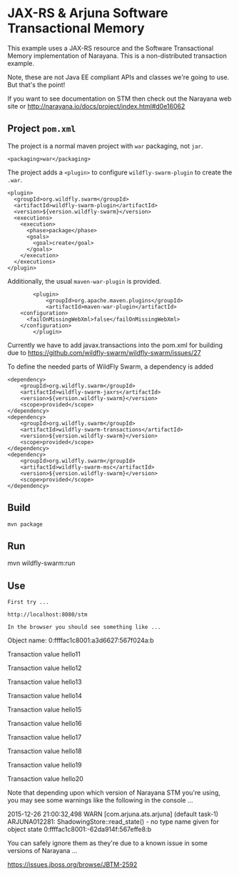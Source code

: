 # JAX-RS & Arjuna Software Transactional Memory

This example uses a JAX-RS resource and the Software Transactional Memory implementation of Narayana. This is a non-distributed transaction example.

Note, these are not Java EE compliant APIs and classes we're going to use. But that's the point!

If you want to see documentation on STM then check out the Narayana web site or http://narayana.io/docs/project/index.html#d0e16062

## Project `pom.xml`

The project is a normal maven project with `war` packaging, not `jar`.

    <packaging>war</packaging>

The project adds a `<plugin>` to configure `wildfly-swarm-plugin` to
create the `.war`.

    <plugin>
      <groupId>org.wildfly.swarm</groupId>
      <artifactId>wildfly-swarm-plugin</artifactId>
      <version>${version.wildfly-swarm}</version>
      <executions>
        <execution>
          <phase>package</phase>
          <goals>
            <goal>create</goal>
          </goals>
        </execution>
      </executions>
    </plugin>

Additionally, the usual `maven-war-plugin` is provided.

            <plugin>
                <groupId>org.apache.maven.plugins</groupId>
                <artifactId>maven-war-plugin</artifactId>
		<configuration>
		  <failOnMissingWebXml>false</failOnMissingWebXml>
		</configuration>
            </plugin>

Currently we have to add javax.transactions into the pom.xml for building due to
https://github.com/wildfly-swarm/wildfly-swarm/issues/27

To define the needed parts of WildFly Swarm, a dependency is added

    <dependency>
        <groupId>org.wildfly.swarm</groupId>
        <artifactId>wildfly-swarm-jaxrs</artifactId>
        <version>${version.wildfly-swarm}</version>
        <scope>provided</scope>
    </dependency>
    <dependency>
        <groupId>org.wildfly.swarm</groupId>
        <artifactId>wildfly-swarm-transactions</artifactId>
        <version>${version.wildfly-swarm}</version>
        <scope>provided</scope>
    </dependency>
    <dependency>
        <groupId>org.wildfly.swarm</groupId>
        <artifactId>wildfly-swarm-msc</artifactId>
        <version>${version.wildfly-swarm}</version>
        <scope>provided</scope>
    </dependency>

## Build

    mvn package

## Run

   mvn wildfly-swarm:run

## Use

    First try ...

    http://localhost:8080/stm

    In the browser you should see something like ...

Object name: 0:ffffac1c8001:a3d6627:567f024a:b

Transaction value hello11

Transaction value hello12

Transaction value hello13

Transaction value hello14

Transaction value hello15

Transaction value hello16

Transaction value hello17

Transaction value hello18

Transaction value hello19

Transaction value hello20

Note that depending upon which version of Narayana STM you're using, you may see some warnings like the following in the console ...

2015-12-26 21:00:32,498 WARN  [com.arjuna.ats.arjuna] (default task-1) ARJUNA012281: ShadowingStore::read_state() - no type name given for object state 0:ffffac1c8001:-62da914f:567effe8:b

You can safely ignore them as they're due to a known issue in some versions of Narayana ...

https://issues.jboss.org/browse/JBTM-2592
